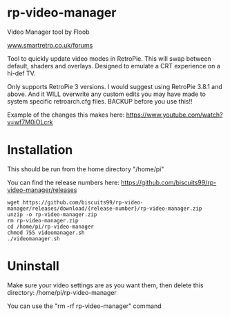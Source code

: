 

# rp-video-manager

Video Manager tool by Floob

www.smartretro.co.uk/forums

Tool to quickly update video modes in RetroPie. This will swap between default, shaders and overlays. Designed to emulate a CRT experience on a hi-def TV.

Only supports RetroPie 3 versions. I would suggest using RetroPie 3.8.1 and above. And it WILL overwrite any custom edits you may have made to system specific retroarch.cfg files. BACKUP before you use this!!

Example of the changes this makes here:
https://www.youtube.com/watch?v=wf7M0iOLcrk

Installation
============

This should be run from the home directory "/home/pi"

You can find the release numbers here:
https://github.com/biscuits99/rp-video-manager/releases

```
wget https://github.com/biscuits99/rp-video-manager/releases/download/{release-number}/rp-video-manager.zip
unzip -o rp-video-manager.zip
rm rp-video-manager.zip
cd /home/pi/rp-video-manager
chmod 755 videomanager.sh
./videomanager.sh
```

Uninstall
==========
Make sure your video settings are as you want them, then delete this directory:
/home/pi/rp-video-manager

You can use the "rm -rf rp-video-manager" command
